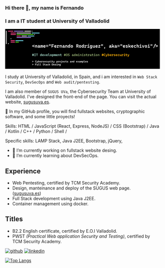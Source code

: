 ### Hi there 👋, my name is Fernando
### I am a  IT student at University of Valladolid
![I am a  IT student at University of Valladolid](./github_banner.png)

I study at University of Valladolid, in Spain, and i am interested in `Web Stack Security`, `DevSecOps` and `Web audit/pentesting`.

I am also member of `SUGUS UVa`, the Cybersecurity Team at University of Valladolid. I've designed the front-end of the page. You can visit the actual website, [sugusuva.es](https://sugusuva.es).

:mag_right: In my GitHub profile, you will find fullstack websites, cryptographic software, and some little proyects!

Skills: HTML / JavaScript (React, Express, NodeJS) / CSS (Bootstrap) / Java / Kotlin / C++ / Python / Shell / 

Specific skills: LAMP Stack, Java J2EE, Bootstrap, jQuery, 

- 🔭 I’m currently working on fullstack website desing.
- 🌱 I’m currently learning about DevSecOps. 

## Experience

- Web Pentesting, certified by TCM Security Academy.
- Design, manteinance and deploy of the SUGUS web page. ([sugusuva.es](https://sugusuva.es))
- Full Stack development using Java J2EE.
- Container management using docker.

## Titles

- B2.2 English certificate, certified by E.O.I Valladolid.
- PWST _(Practical Web application Security and Testing)_, certified by TCM Security Academy.

[<img src='https://cdn.jsdelivr.net/npm/simple-icons@3.0.1/icons/github.svg' alt='github' height='40'>](https://github.com/eskechivoi)  [<img src='https://cdn.jsdelivr.net/npm/simple-icons@3.0.1/icons/linkedin.svg' alt='linkedin' height='40'>](https://www.linkedin.com/in/ferrodmar/)  

[![Top Langs](https://github-readme-stats.vercel.app/api/top-langs/?username=eskechivoi&layout=compact&theme=tokyonight)](https://github.com/eskechivoi)
